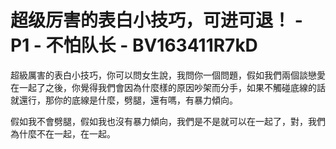 # 超级厉害的表白小技巧，可进可退！ - P1 - 不怕队长 - BV163411R7kD

超級厲害的表白小技巧，你可以問女生說，我問你一個問題，假如我們兩個談戀愛在一起了之後，你覺得我們會因為什麼樣的原因吵架而分手，如果不觸碰底線的話就還行，那你的底線是什麼，劈腿，還有嗎，有暴力傾向。

假如我不會劈腿，假如我也沒有暴力傾向，我們是不是就可以在一起了，對，我們為什麼不在一起，在一起。